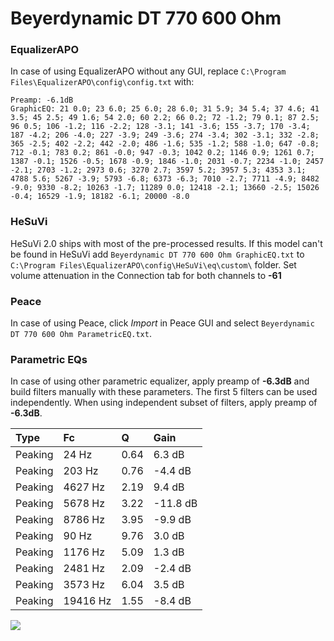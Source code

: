 # Beyerdynamic DT 770 600 Ohm

### EqualizerAPO
In case of using EqualizerAPO without any GUI, replace `C:\Program Files\EqualizerAPO\config\config.txt`
with:
```
Preamp: -6.1dB
GraphicEQ: 21 0.0; 23 6.0; 25 6.0; 28 6.0; 31 5.9; 34 5.4; 37 4.6; 41 3.5; 45 2.5; 49 1.6; 54 2.0; 60 2.2; 66 0.2; 72 -1.2; 79 0.1; 87 2.5; 96 0.5; 106 -1.2; 116 -2.2; 128 -3.1; 141 -3.6; 155 -3.7; 170 -3.4; 187 -4.2; 206 -4.0; 227 -3.9; 249 -3.6; 274 -3.4; 302 -3.1; 332 -2.8; 365 -2.5; 402 -2.2; 442 -2.0; 486 -1.6; 535 -1.2; 588 -1.0; 647 -0.8; 712 -0.1; 783 0.2; 861 -0.0; 947 -0.3; 1042 0.2; 1146 0.9; 1261 0.7; 1387 -0.1; 1526 -0.5; 1678 -0.9; 1846 -1.0; 2031 -0.7; 2234 -1.0; 2457 -2.1; 2703 -1.2; 2973 0.6; 3270 2.7; 3597 5.2; 3957 5.3; 4353 3.1; 4788 5.6; 5267 -3.9; 5793 -6.8; 6373 -6.3; 7010 -2.7; 7711 -4.9; 8482 -9.0; 9330 -8.2; 10263 -1.7; 11289 0.0; 12418 -2.1; 13660 -2.5; 15026 -0.4; 16529 -1.9; 18182 -6.1; 20000 -8.0
```

### HeSuVi
HeSuVi 2.0 ships with most of the pre-processed results. If this model can't be found in HeSuVi add
`Beyerdynamic DT 770 600 Ohm GraphicEQ.txt` to `C:\Program Files\EqualizerAPO\config\HeSuVi\eq\custom\` folder.
Set volume attenuation in the Connection tab for both channels to **-61**

### Peace
In case of using Peace, click *Import* in Peace GUI and select `Beyerdynamic DT 770 600 Ohm ParametricEQ.txt`.

### Parametric EQs
In case of using other parametric equalizer, apply preamp of **-6.3dB** and build filters manually
with these parameters. The first 5 filters can be used independently.
When using independent subset of filters, apply preamp of **-6.3dB**.

| Type    | Fc       |    Q | Gain     |
|:--------|:---------|:-----|:---------|
| Peaking | 24 Hz    | 0.64 | 6.3 dB   |
| Peaking | 203 Hz   | 0.76 | -4.4 dB  |
| Peaking | 4627 Hz  | 2.19 | 9.4 dB   |
| Peaking | 5678 Hz  | 3.22 | -11.8 dB |
| Peaking | 8786 Hz  | 3.95 | -9.9 dB  |
| Peaking | 90 Hz    | 9.76 | 3.0 dB   |
| Peaking | 1176 Hz  | 5.09 | 1.3 dB   |
| Peaking | 2481 Hz  | 2.09 | -2.4 dB  |
| Peaking | 3573 Hz  | 6.04 | 3.5 dB   |
| Peaking | 19416 Hz | 1.55 | -8.4 dB  |

![](https://raw.githubusercontent.com/jaakkopasanen/AutoEq/master/results/headphonecom/sbaf-serious/Beyerdynamic%20DT%20770%20600%20Ohm/Beyerdynamic%20DT%20770%20600%20Ohm.png)